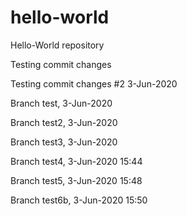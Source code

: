 # hello-world
Hello-World repository

Testing commit changes

Testing commit changes #2 3-Jun-2020

Branch test, 3-Jun-2020

Branch test2, 3-Jun-2020

Branch test3, 3-Jun-2020

Branch test4, 3-Jun-2020 15:44

Branch test5, 3-Jun-2020 15:48

Branch test6b, 3-Jun-2020 15:50
